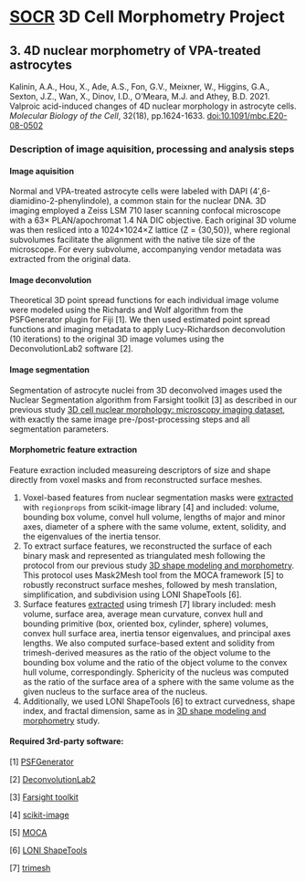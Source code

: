 # [SOCR](http://socr.umich.edu/) 3D Cell Morphometry Project
## 3. 4D nuclear morphometry of VPA-treated astrocytes

Kalinin, A.A., Hou, X., Ade, A.S., Fon, G.V., Meixner, W., Higgins, G.A., Sexton, J.Z., Wan, X., Dinov, I.D., O’Meara, M.J. and Athey, B.D. 2021. Valproic acid-induced changes of 4D nuclear morphology in astrocyte cells. _Molecular Biology of the Cell_, 32(18), pp.1624-1633. [doi:10.1091/mbc.E20-08-0502](https://doi.org/10.1091/mbc.E20-08-0502)

### Description of image aquisition, processing and analysis steps

#### Image aquisition

Normal and VPA-treated astrocyte cells were labeled with DAPI (4′,6-diamidino-2-phenylindole), a common stain for the nuclear DNA. 3D imaging employed a Zeiss LSM 710 laser scanning confocal microscope with a 63× PLAN/apochromat 1.4 NA DIC objective. Each original 3D volume was then resliced into a 1024×1024×Z lattice (Z = {30,50}), where regional subvolumes facilitate the alignment with the native tile size of the microscope. For every subvolume, accompanying vendor metadata was extracted from the original data.

#### Image deconvolution

Theoretical 3D point spread functions for each individual image volume were modeled using the Richards and Wolf algorithm from the PSFGenerator plugin for Fiji [1]. We then used estimated point spread functions and imaging metadata to apply Lucy-Richardson deconvolution (10 iterations) to the original 3D image volumes using the DeconvolutionLab2 software [2].

#### Image segmentation

Segmentation of astrocyte nuclei from 3D deconvolved images used the Nuclear Segmentation algorithm from Farsight toolkit [3] as described in our previous study [3D cell nuclear morphology: microscopy imaging dataset](../1_3D_cell_nuclear_morphology%3A_microscopy_imaging_dataset#nuclei-3d-pre-processing-segmentation-and-curation-dapi-c0), with exactly the same image pre-/post-processing steps and all segmentation parameters.

#### Morphometric feature extraction

Feature exraction included measureing descriptors of size and shape directly from voxel masks and from reconstructed surface meshes.

1. Voxel-based features from nuclear segmentation masks were [extracted](./3_feature_extraction/1_extract_vox_features.ipynb) with `regionprops` from scikit-image library [4] and included: volume, bounding box volume, convel hull volume,  lengths of major and minor axes, diameter of a sphere with the same volume, extent, solidity, and the eigenvalues of the inertia tensor.
2. To extract surface features, we reconstructed the surface of each binary mask and represented as triangulated mesh following the protocol from our previous study [3D shape modeling and morphometry](../2_3D_cell_nuclear_shape_modeling_morphometry#2-3d-shape-modeling-and-morphometry). This protocol uses Mask2Mesh tool from the MOCA framework [5] to robustly reconstruct surface meshes, followed by mesh translation, simplification, and subdivision using LONI ShapeTools [6].
3. Surface features [extracted](./3_feature_extraction/2_extract_trimesh_features.ipynb) using trimesh [7] library included: mesh volume, surface area, average mean curvature, convex hull and bounding primitive (box, oriented box, cylinder, sphere) volumes, convex hull surface area, inertia tensor eigenvalues, and principal axes lengths. We also computed surface-based extent and solidity from trimesh-derived measures as the ratio of the object volume to the bounding box volume and the ratio of the object volume to the convex hull volume, correspondingly. Sphericity of the nucleus was computed as the ratio of the surface area of a sphere with the same volume as the given nucleus to the surface area of the nucleus.
4. Additionally, we used LONI ShapeTools [6] to extract curvedness, shape index, and fractal dimension, same as in [3D shape modeling and morphometry](../2_3D_cell_nuclear_shape_modeling_morphometry#2-3d-shape-modeling-and-morphometry) study.


#### Required 3rd-party software:

[1] [PSFGenerator](https://bigwww.epfl.ch/algorithms/psfgenerator/)

[2] [DeconvolutionLab2](https://bigwww.epfl.ch/deconvolution/deconvolutionlab2/)

[3] [Farsight toolkit](http://farsight-toolkit.ee.uh.edu/wiki/Nuclear_Segmentation)

[4] [scikit-image](https://scikit-image.org)

[5] [MOCA](http://www.nitrc.org/projects/moca_2015/)

[6] [LONI ShapeTools](https://www.loni.usc.edu/research/software?name=ShapeTools)

[7] [trimesh](https://trimesh.org)

